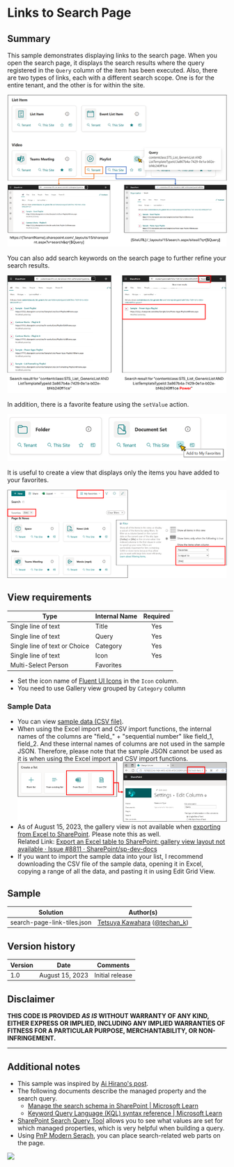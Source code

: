 # Links to Search Page

## Summary

This sample demonstrates displaying links to the search page. When you open the search page, it displays the search results where the query registered in the `Query` column of the item has been executed. Also, there are two types of links, each with a different search scope. One is for the entire tenant, and the other is for within the site.

![screenshot of the sample](./assets/screenshot.png)

You can also add search keywords on the search page to further refine your search results.

![screenshot of the search result](./assets/search-result.png)

In addition, there is a favorite feature using the `setValue` action.

![screenshot of the favorite feature](./assets/favorite.png)

It is useful to create a view that displays only the items you have added to your favorites.

![screenshot of the my favorites view](./assets/my-favorites-view.png)

## View requirements

|Type                         |Internal Name|Required|
|-----------------------------|-------------|:------:|
|Single line of text          |Title        |Yes     |
|Single line of text          |Query        |Yes     |
|Single line of text or Choice|Category     |Yes     |
|Single line of text          |Icon         |Yes     |
|Multi-Select Person          |Favorites    |        |

- Set the icon name of [Fluent UI Icons](https://developer.microsoft.com/fluentui#/styles/web/icons) in the `Icon` column.
- You need to use Gallery view grouped by `Category` column

### Sample Data

- You can view [sample data (CSV file)](./assets/sample-data.csv).
- When using the Excel import and CSV import functions, the internal names of the columns are "field_" + "sequential number" like field_1, field_2. And these internal names of columns are not used in the sample JSON. Therefore, please note that the sample JSON cannot be used as it is when using the Excel import and CSV import functions.
    ![screenshot of internal name of column when Excel import and CSV imported](./assets/excel-csv-import.png)
- As of August 15, 2023, the gallery view is not available when [exporting from Excel to SharePoint](https://support.microsoft.com/office/export-an-excel-table-to-sharepoint-974544f9-94bc-4aa8-9159-97282d256dab). Please note this as well.  
Related Link: [Export an Excel table to SharePoint: gallery view layout not available · Issue #8811 · SharePoint/sp-dev-docs](https://github.com/SharePoint/sp-dev-docs/issues/8811)
- If you want to import the sample data into your list, I recommend downloading the CSV file of the sample data, opening it in Excel, copying a range of all the data, and pasting it in using Edit Grid View.

## Sample

Solution|Author(s)
--------|---------
search-page-link-tiles.json | [Tetsuya Kawahara](https://github.com/tecchan1107) ([@techan_k](https://twitter.com/techan_k))

## Version history

Version |Date            |Comments
--------|----------------|--------------------------------
1.0     |August 15, 2023 |Initial release

## Disclaimer
**THIS CODE IS PROVIDED *AS IS* WITHOUT WARRANTY OF ANY KIND, EITHER EXPRESS OR IMPLIED, INCLUDING ANY IMPLIED WARRANTIES OF FITNESS FOR A PARTICULAR PURPOSE, MERCHANTABILITY, OR NON-INFRINGEMENT.**

---

## Additional notes

- This sample was inspired by [Ai Hirano's post](https://twitter.com/ai_yamasaki/status/1545353487533232130).
- The following documents describe the managed property and the search query.
  - [Manage the search schema in SharePoint | Microsoft Learn](https://learn.microsoft.com/sharepoint/manage-search-schema)
  - [Keyword Query Language (KQL) syntax reference | Microsoft Learn](https://learn.microsoft.com/sharepoint/dev/general-development/keyword-query-language-kql-syntax-reference)
- [SharePoint Search Query Tool](https://github.com/pnp/PnP-Tools/tree/master/Solutions/SharePoint.Search.QueryTool) allows you to see what values are set for which managed properties, which is very helpful when building a query.
- Using [PnP Modern Serach](https://microsoft-search.github.io/pnp-modern-search/), you can place search-related web parts on the page.

<img src="https://pnptelemetry.azurewebsites.net/list-formatting/view-samples/search-page-link-tiles" />